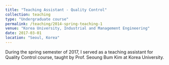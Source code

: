 ```yaml
---
title: "Teaching Assistant - Quality Control"
collection: teaching
type: "Undergraduate course"
permalink: /teaching/2014-spring-teaching-1
venue: "Korea University, Industrial and Management Engineering"
date: 2017-03-01
location: "Seoul, Korea"
---
```


During the spring semester of 2017, I served as a teaching assistant for Quality Control course, taught by Prof. Seoung Bum Kim at Korea University.

